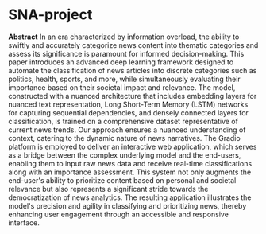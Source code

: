 # SNA-project

**Abstract**
In an era characterized by information overload, the ability to swiftly and accurately categorize news content into thematic categories and assess its significance is paramount for informed decision-making. This paper introduces an advanced deep learning framework designed to automate the classification of news articles into discrete categories such as politics, health, sports, and more, while simultaneously evaluating their importance based on their societal impact and relevance. The model, constructed with a nuanced architecture that includes embedding layers for nuanced text representation, Long Short-Term Memory (LSTM) networks for capturing sequential dependencies, and densely connected layers for classification, is trained on a comprehensive dataset representative of current news trends. Our approach ensures a nuanced understanding of context, catering to the dynamic nature of news narratives. The Gradio platform is employed to deliver an interactive web application, which serves as a bridge between the complex underlying model and the end-users, enabling them to input raw news data and receive real-time classifications along with an importance assessment. This system not only augments the end-user's ability to prioritize content based on personal and societal relevance but also represents a significant stride towards the democratization of news analytics. The resulting application illustrates the model's precision and agility in classifying and prioritizing news, thereby enhancing user engagement through an accessible and responsive interface.
